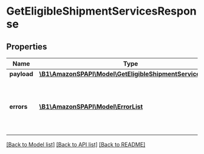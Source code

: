 # GetEligibleShipmentServicesResponse

## Properties
Name | Type | Description | Notes
------------ | ------------- | ------------- | -------------
**payload** | [**\B1\AmazonSPAPI\Model\GetEligibleShipmentServicesResult**](GetEligibleShipmentServicesResult.md) |  | [optional] 
**errors** | [**\B1\AmazonSPAPI\Model\ErrorList**](ErrorList.md) | One or more unexpected errors occurred during this operation. | [optional] 

[[Back to Model list]](../README.md#documentation-for-models) [[Back to API list]](../README.md#documentation-for-api-endpoints) [[Back to README]](../README.md)


